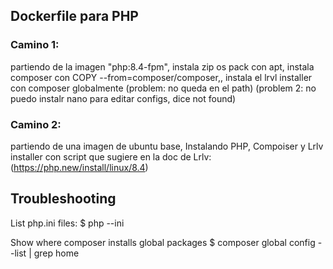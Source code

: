 
## Dockerfile para  PHP

### Camino 1:
partiendo de la imagen "php:8.4-fpm",
instala zip os pack con apt,
instala composer con COPY --from=composer/composer,,
instala el lrvl installer con composer globalmente (problem: no queda en el path)
(problem 2: no puedo instalr nano para editar configs, dice not found)

### Camino 2:
partiendo de una imagen de ubuntu base,
Instalando PHP, Compoiser y Lrlv installer con 
script que sugiere en la doc de Lrlv: (https://php.new/install/linux/8.4)


## Troubleshooting

List php.ini files:
    $ php --ini

Show where composer installs global packages
    $ composer global config --list | grep home


